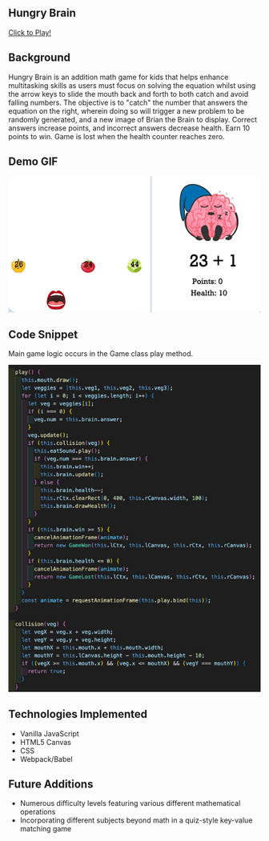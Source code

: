 ## Hungry Brain

[Click to Play!](https://d-tamang.github.io/hungry-brain/)

## Background

Hungry Brain is an addition math game for kids that helps enhance multitasking skills as users must focus on solving the equation whilst using the arrow keys to slide the mouth back and forth to both catch and avoid falling numbers. The objective is to "catch" the number that answers the equation on the right, wherein doing so will trigger a new problem to be randomly generated, and a new image of Brian the Brain to display. Correct answers increase points, and incorrect answers decrease health. Earn 10 points to win. Game is lost when the health counter reaches zero.

## Demo GIF

![](./src/assets/images/demo.gif)

## Code Snippet

Main game logic occurs in the Game class play method.

![](./src/assets/images/codesnippet.png)

## Technologies Implemented

  - Vanilla JavaScript
  - HTML5 Canvas
  - CSS
  - Webpack/Babel
  
 ## Future Additions
  - Numerous difficulty levels featuring various different mathematical operations
  - Incorporating different subjects beyond math in a quiz-style key-value matching game
